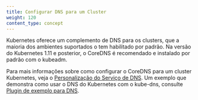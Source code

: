 ```yaml
---
title: Configurar DNS para um Cluster
weight: 120
content_type: concept
---
```


<!-- overview -->
Kubernetes oferece um complemento de DNS para os clusters, que a maioria dos ambientes suportados o tem habilitado por padrão. Na versão do Kubernetes 1.11 e posterior, o CoreDNS é recomendado e instalado por padrão com o kubeadm.

<!-- body -->
Para mais informações sobre como configurar o CoreDNS para um cluster Kubernetes, veja o [Personalização do Serviço de DNS](/docs/tasks/administer-cluster/dns-custom-nameservers/). Um exemplo que demonstra como usar o DNS do Kubernetes com o kube-dns, consulte [Plugin de exemplo para DNS](https://github.com/kubernetes/examples/tree/master/staging/cluster-dns).


